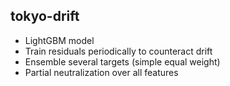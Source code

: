 ## tokyo-drift

- LightGBM model
- Train residuals periodically to counteract drift
- Ensemble several targets (simple equal weight)
- Partial neutralization over all features
